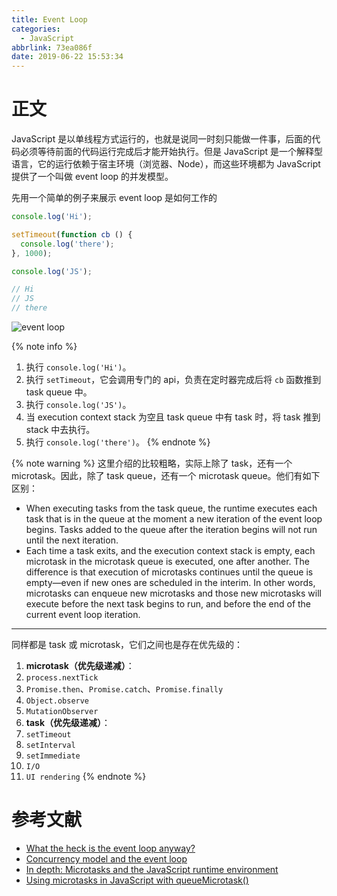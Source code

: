```yaml
---
title: Event Loop
categories:
  - JavaScript
abbrlink: 73ea086f
date: 2019-06-22 15:53:34
---
```


# 正文

JavaScript 是以单线程方式运行的，也就是说同一时刻只能做一件事，后面的代码必须等待前面的代码运行完成后才能开始执行。但是 JavaScript 是一个解释型语言，它的运行依赖于宿主环境（浏览器、Node），而这些环境都为 JavaScript 提供了一个叫做 event loop 的并发模型。

先用一个简单的例子来展示 event loop 是如何工作的

```js
console.log('Hi');

setTimeout(function cb () {
  console.log('there');
}, 1000);

console.log('JS');

// Hi
// JS
// there
```

![event loop](https://blog-images-1258719270.cos.ap-shanghai.myqcloud.com/JavaScript/event%20loop.png)

{% note info %}
1. 执行 `console.log('Hi')`。
2. 执行 `setTimeout`，它会调用专门的 api，负责在定时器完成后将 `cb` 函数推到 task queue 中。
3. 执行 `console.log('JS')`。
4. 当 execution context stack 为空且 task queue 中有 task 时，将 task 推到 stack 中去执行。
5. 执行 `console.log('there')`。
{% endnote %}

{% note warning %}
这里介绍的比较粗略，实际上除了 task，还有一个 microtask。因此，除了 task queue，还有一个 microtask queue。他们有如下区别：
- When executing tasks from the task queue, the runtime executes each task that is in the queue at the moment a new iteration of the event loop begins. Tasks added to the queue after the iteration begins will not run until the next iteration.
- Each time a task exits, and the execution context stack is empty, each microtask in the microtask queue is executed, one after another. The difference is that execution of microtasks continues until the queue is empty—even if new ones are scheduled in the interim. In other words, microtasks can enqueue new microtasks and those new microtasks will execute before the next task begins to run, and before the end of the current event loop iteration.

---
同样都是 task 或 microtask，它们之间也是存在优先级的：
1. **microtask（优先级递减）**：
  1. `process.nextTick`
  2. `Promise.then`、`Promise.catch`、`Promise.finally`
  3. `Object.observe`
  4. `MutationObserver`
2. **task（优先级递减）**：
  1. `setTimeout`
  2. `setInterval`
  3. `setImmediate`
  4. `I/O`
  5. `UI rendering`
{% endnote %}

# 参考文献
- [What the heck is the event loop anyway?](https://www.youtube.com/watch?v=8aGhZQkoFbQ)
- [Concurrency model and the event loop](https://developer.mozilla.org/en-US/docs/Web/JavaScript/EventLoop)
- [In depth: Microtasks and the JavaScript runtime environment](https://developer.mozilla.org/en-US/docs/Web/API/HTML_DOM_API/Microtask_guide/In_depth)
- [Using microtasks in JavaScript with queueMicrotask()](https://developer.mozilla.org/en-US/docs/Web/API/HTML_DOM_API/Microtask_guide)
